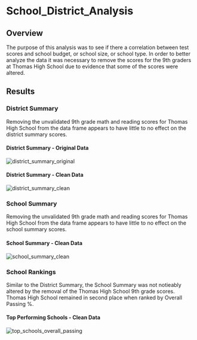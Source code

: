 # School_District_Analysis
## Overview 
The purpose of this analysis was to see if there a correlation between test scores and school budget, or school size, or school type.  In order to better analyze the data it was necessary to remove the scores for the 9th graders at Thomas High School due to evidence that some of the scores were altered. 
## Results
### District Summary
Removing the unvalidated 9th grade math and reading scores for Thomas High School from the data frame appears to have little to no effect on the district summary scores. 
#### District Summary - Original Data
![district_summary_original](https://user-images.githubusercontent.com/106352711/176973164-b416a3fb-ddd8-4c78-8634-5c7aecb4f57a.png)
#### District Summary - Clean Data
![district_summary_clean](https://user-images.githubusercontent.com/106352711/176973186-9579b0bf-15a2-42fd-840f-5a44a8ef730f.png)
### School Summary
Removing the unvalidated 9th grade math and reading scores for Thomas High School from the data frame appears to have little to no effect on the school summary scores.
#### School Summary - Clean Data
![school_summary_clean](https://user-images.githubusercontent.com/106352711/176973562-032e0864-23d9-4df5-968a-cbe1d38a87e7.png)
### School Rankings
Similar to the District Summary, the School Summary was not notieably altered by the removal of the Thomas High School 9th grade scores.  Thomas High School remained in second place when ranked by Overall Passing %.
#### Top Performing Schools - Clean Data
![top_schools_overall_passing](https://user-images.githubusercontent.com/106352711/176973403-c5ae40f2-297e-429c-b499-f67bc0740e68.png)
